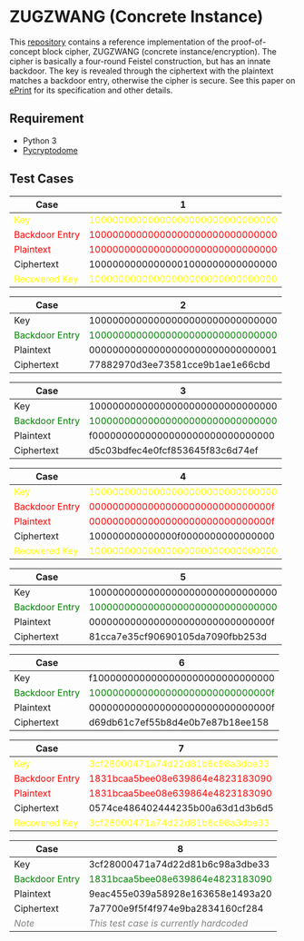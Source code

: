 # ZUGZWANG (Concrete Instance) #

This [repository](https://github.com/anubhab001/zugzwang-public) contains a reference implementation of the proof-of-concept block cipher, ZUGZWANG (concrete instance/encryption). The cipher is basically a four-round Feistel construction, but has an innate backdoor. The key is revealed through the ciphertext with the plaintext matches a backdoor entry, otherwise the cipher is secure. See this paper on [ePrint](https://eprint.iacr.org/2022/???) for its specification and other details.

## Requirement ##
* Python 3
* [Pycryptodome](https://pypi.org/project/pycryptodome/)

## Test Cases ##
 <font size="1"> 

Case | 1
---- | ----
<span style="color:yellow;">Key</span>|             <span style="color:yellow;">10000000000000000000000000000000</span>
<span style="color:red;">Backdoor Entry</span>|  <span style="color:red;">10000000000000000000000000000000</span>
<span style="color:red;">Plaintext</span>|       <span style="color:red;">10000000000000000000000000000000</span>
Ciphertext|      10000000000000001000000000000000
<span style="color:yellow;">Recovered Key</span>|   <span style="color:yellow;">10000000000000000000000000000000</span>

Case | 2
---- | ----
Key|             10000000000000000000000000000000
<span style="color:green;">Backdoor Entry</span>|  <span style="color:green;">10000000000000000000000000000000</span>
Plaintext|       00000000000000000000000000000001
Ciphertext|      77882970d3ee73581cce9b1ae1e66cbd

Case | 3
---- | ----
Key|             10000000000000000000000000000000
<span style="color:green;">Backdoor Entry</span>|  <span style="color:green;">10000000000000000000000000000000</span>
Plaintext|       f0000000000000000000000000000000
Ciphertext|      d5c03bdfec4e0fcf853645f83c6d74ef

Case | 4
---- | ----
<span style="color:yellow;">Key</span>|             <span style="color:yellow;">10000000000000000000000000000000</span>
<span style="color:red;">Backdoor Entry</span>|  <span style="color:red;">0000000000000000000000000000000f</span>
<span style="color:red;">Plaintext</span>|       <span style="color:red;">0000000000000000000000000000000f</span>
Ciphertext|      100000000000000f0000000000000000
<span style="color:yellow;">Recovered Key</span>|   <span style="color:yellow;">10000000000000000000000000000000</span>

Case | 5
---- | ----
Key|             10000000000000000000000000000000
<span style="color:green;">Backdoor Entry</span>|  <span style="color:green;">10000000000000000000000000000000</span>
Plaintext|       0000000000000000000000000000000f
Ciphertext|      81cca7e35cf90690105da7090fbb253d

Case | 6
---- | ----
Key|             f1000000000000000000000000000000
<span style="color:green;">Backdoor Entry</span>|  <span style="color:green;">1000000000000000000000000000000f</span>
Plaintext|       0000000000000000000000000000000f
Ciphertext|      d69db61c7ef55b8d4e0b7e87b18ee158

Case | 7
---- | ----
<span style="color:yellow;">Key</span>|             <span style="color:yellow;">3cf28000471a74d22d81b6c98a3dbe33</span>
<span style="color:red;">Backdoor Entry</span>|  <span style="color:red;">1831bcaa5bee08e639864e4823183090</span>
<span style="color:red;">Plaintext</span>|       <span style="color:red;">1831bcaa5bee08e639864e4823183090</span>
Ciphertext|      0574ce486402444235b00a63d1d3b6d5
<span style="color:yellow;">Recovered Key</span>|   <span style="color:yellow;">3cf28000471a74d22d81b6c98a3dbe33</span>

Case | 8
---- | ----
Key|             3cf28000471a74d22d81b6c98a3dbe33
<span style="color:green;">Backdoor Entry</span>|  <span style="color:green;">1831bcaa5bee08e639864e4823183090</span>
Plaintext|       9eac455e039a58928e163658e1493a20
Ciphertext|      7a7700e9f5f4f974e9ba2834160cf284
<span style="color:gray;">_Note_</span>| <span style="color:gray;">_This test case is currently hardcoded_</span>

</font>
